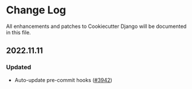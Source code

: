 # Change Log
All enhancements and patches to Cookiecutter Django will be documented in this file.

<!-- GENERATOR_PLACEHOLDER -->

## 2022.11.11

### Updated
- Auto-update pre-commit hooks ([#3942](https://github.com/cookiecutter/cookiecutter-django/pull/3942))
